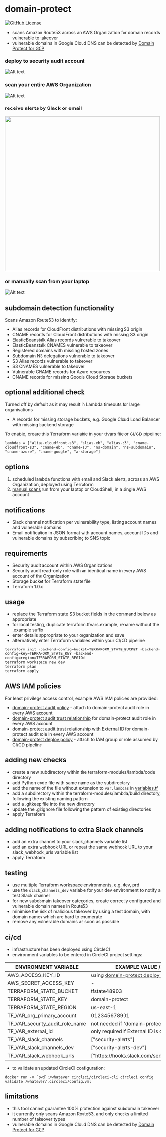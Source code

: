 # domain-protect
[![GitHub License](https://img.shields.io/badge/license-Apache--2-lightgrey.svg)](https://github.com/trustedshops-public/domain-protect/blob/main/LICENSE)

* scans Amazon Route53 across an AWS Organization for domain records vulnerable to takeover
* vulnerable domains in Google Cloud DNS can be detected by [Domain Protect for GCP](https://github.com/ovotech/domain-protect-gcp)

### deploy to security audit account

![Alt text](images/domain-protect.png?raw=true "Domain Protect architecture")

### scan your entire AWS Organization

![Alt text](images/multi-account.png?raw=true "Multi account setup")

### receive alerts by Slack or email

<kbd>
  <img src="images/slack-ns.png" width="500">
</kbd>

### or manually scan from your laptop

![Alt text](images/vulnerable-eb-cnames.png?raw=true "Detect vulnerable ElasticBeanstalk CNAMEs")

## subdomain detection functionality
Scans Amazon Route53 to identify:
* Alias records for CloudFront distributions with missing S3 origin
* CNAME records for CloudFront distributions with missing S3 origin
* ElasticBeanstalk Alias records vulnerable to takeover
* ElasticBeanstalk CNAMES vulnerable to takeover
* Registered domains with missing hosted zones
* Subdomain NS delegations vulnerable to takeover
* S3 Alias records vulnerable to takeover
* S3 CNAMES vulnerable to takeover
* Vulnerable CNAME records for Azure resources  
* CNAME records for missing Google Cloud Storage buckets

## optional additional check
Turned off by default as it may result in Lambda timeouts for large organisations
* A records for missing storage buckets, e.g. Google Cloud Load Balancer with missing backend storage

To enable, create this Terraform variable in your tfvars file or CI/CD pipeline:
```
lambdas = ["alias-cloudfront-s3", "alias-eb", "alias-s3", "cname-cloudfront-s3", "cname-eb", "cname-s3", "ns-domain", "ns-subdomain", "cname-azure", "cname-google", "a-storage"]
```

## options
1. scheduled lambda functions with email and Slack alerts, across an AWS Organization, deployed using Terraform
2. [manual scans](manual-scans/README.md) run from your laptop or CloudShell, in a single AWS account

## notifications
* Slack channel notification per vulnerability type, listing account names and vulnerable domains
* Email notification in JSON format with account names, account IDs and vulnerable domains by subscribing to SNS topic

## requirements
* Security audit account within AWS Organizations
* Security audit read-only role with an identical name in every AWS account of the Organization
* Storage bucket for Terraform state file
* Terraform 1.0.x

## usage
* replace the Terraform state S3 bucket fields in the command below as appropriate
* for local testing, duplicate terraform.tfvars.example, rename without the .example suffix
* enter details appropriate to your organization and save
* alternatively enter Terraform variables within your CI/CD pipeline

```
terraform init -backend-config=bucket=TERRAFORM_STATE_BUCKET -backend-config=key=TERRAFORM_STATE_KEY -backend-config=region=TERRAFORM_STATE_REGION
terraform workspace new dev
terraform plan
terraform apply
```

## AWS IAM policies
For least privilege access control, example AWS IAM policies are provided:
* [domain-protect audit policy](aws-iam-policies/domain-protect-audit.json) - attach to domain-protect audit role in every AWS account
* [domain-protect audit trust relationship](aws-iam-policies/domain-protect-audit-trust.json) for domain-protect audit role in every AWS account
* [domain-protect audit trust relationship with External ID](aws-iam-policies/domain-protect-audit-trust-external-id.json) for domain-protect audit role in every AWS account
* [domain-protect deploy policy](aws-iam-policies/domain-protect-deploy.json) - attach to IAM group or role assumed by CI/CD pipeline

## adding new checks
* create a new subdirectory within the terraform-modules/lambda/code directory
* add Python code file with same name as the subdirectory
* add the name of the file without extension to ```var.lambdas``` in [variables.tf](variables.tf)
* add a subdirectory within the terraform-modules/lambda/build directory, following the existing naming pattern
* add a .gitkeep file into the new directory
* update the .gitignore file following the pattern of existing directories  
* apply Terraform

## adding notifications to extra Slack channels
* add an extra channel to your slack_channels variable list
* add an extra webhook URL or repeat the same webhook URL to your slack_webhook_urls variable list
* apply Terraform

## testing
* use multiple Terraform workspace environments, e.g. dev, prd
* use the ```slack_channels_dev``` variable for your dev environment to notify a test Slack channel
* for new subdomain takeover categories, create correctly configured and vulnerable domain names in Route53
* minimise the risk of malicious takeover by using a test domain, with domain names which are hard to enumerate
* remove any vulnerable domains as soon as possible

## ci/cd
* infrastructure has been deployed using CircleCI
* environment variables to be entered in CircleCI project settings:

| ENVIRONMENT VARIABLE            | EXAMPLE VALUE / COMMENT                          |
| ------------------------------- | -------------------------------------------------|
| AWS_ACCESS_KEY_ID               | using [domain-protect deploy policy](aws-iam-policies/domain-protect-deploy.json)|
| AWS_SECRET_ACCESS_KEY           | -                                                |
| TERRAFORM_STATE_BUCKET          | tfstate48903                                     |
| TERRAFORM_STATE_KEY             | domain-protect                                   |
| TERRAFORM_STATE_REGION          | us-east-1                                        |  
| TF_VAR_org_primary_account      | 012345678901                                     | 
| TF_VAR_security_audit_role_name | not needed if "domain-protect-audit" used        |
| TF_VAR_external_id              | only required if External ID is configured       |
| TF_VAR_slack_channels           | ["security-alerts"]                              |
| TF_VAR_slack_channels_dev       | ["security-alerts-dev"]                          |
| TF_VAR_slack_webhook_urls       | ["https://hooks.slack.com/services/XXX/XXX/XXX"] | 

* to validate an updated CircleCI configuration:
```
docker run -v `pwd`:/whatever circleci/circleci-cli circleci config validate /whatever/.circleci/config.yml
```

## limitations
* this tool cannot guarantee 100% protection against subdomain takeover
* it currently only scans Amazon Route53, and only checks a limited number of takeover types
* vulnerable domains in Google Cloud DNS can be detected by [Domain Protect for GCP](https://github.com/ovotech/domain-protect-gcp)
